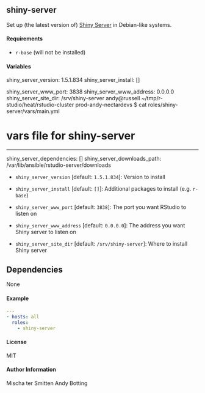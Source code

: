 ## shiny-server

Set up (the latest version of) [Shiny Server](https://www.rstudio.com/products/shiny/shiny-server/) in Debian-like systems.

#### Requirements

* `r-base` (will not be installed)

#### Variables

shiny_server_version: 1.5.1.834
shiny_server_install: []

shiny_server_www_port: 3838
shiny_server_www_address: 0.0.0.0
shiny_server_site_dir: /srv/shiny-server
andy@russell ~/tmp/r-studio/heat/rstudio-cluster prod-andy-nectardevs $ cat roles/shiny-server/vars/main.yml 
# vars file for shiny-server
---
shiny_server_dependencies: []
shiny_server_downloads_path: /var/lib/ansible/rstudio-server/downloads


* `shiny_server_version` [default: `1.5.1.834`]: Version to install
* `shiny_server_install` [default: `[]`]: Additional packages to install (e.g. `r-base`)

* `shiny_server_www_port` [default: `3838`]: The port you want RStudio to listen on
* `shiny_server_www_address` [default: `0.0.0.0`]: The address you want Shiny server to listen on
* `shiny_server_site_dir` [default: `/srv/shiny-server`]: Where to install Shiny server

## Dependencies

None


#### Example

```yaml
---
- hosts: all
  roles:
    - shiny-server
```

#### License

MIT

#### Author Information

Mischa ter Smitten
Andy Botting
